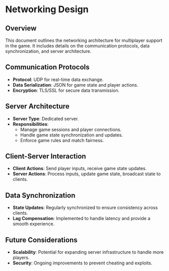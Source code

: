 # Networking Design

## Overview
This document outlines the networking architecture for multiplayer support in the game. It includes details on the communication protocols, data synchronization, and server architecture.

## Communication Protocols
- **Protocol**: UDP for real-time data exchange.
- **Data Serialization**: JSON for game state and player actions.
- **Encryption**: TLS/SSL for secure data transmission.

## Server Architecture
- **Server Type**: Dedicated server.
- **Responsibilities**:
  - Manage game sessions and player connections.
  - Handle game state synchronization and updates.
  - Enforce game rules and match fairness.

## Client-Server Interaction
- **Client Actions**: Send player inputs, receive game state updates.
- **Server Actions**: Process inputs, update game state, broadcast state to clients.

## Data Synchronization
- **State Updates**: Regularly synchronized to ensure consistency across clients.
- **Lag Compensation**: Implemented to handle latency and provide a smooth experience.

## Future Considerations
- **Scalability**: Potential for expanding server infrastructure to handle more players.
- **Security**: Ongoing improvements to prevent cheating and exploits.

